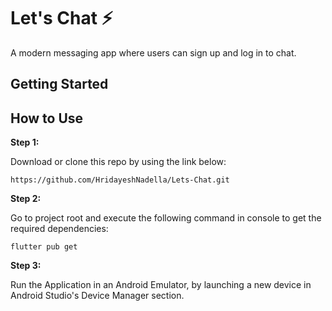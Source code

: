 
# Let's Chat ⚡️

A modern messaging app where users can sign up and log in to chat.

## Getting Started

## How to Use 

**Step 1:**

Download or clone this repo by using the link below:

```
https://github.com/HridayeshNadella/Lets-Chat.git
```

**Step 2:**

Go to project root and execute the following command in console to get the required dependencies: 

```
flutter pub get 
```

**Step 3:**

Run the Application in an Android Emulator, by launching a new device in Android Studio's Device Manager section.


